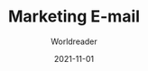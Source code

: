 ---
title: Marketing E-mail
subtitle: Worldreader
layout: default
modal-id: 5
date: 2021-11-01
img: CASC Proposal Thumb.png
thumbnail: CASC Proposal Thumb.png
alt: Marketing E-mail
client: Worldreaderr
project-date: 2021
category: E-mail Marketing
description: <h3>Why I Like It</h3> Lorem ipsum dolor sit amet, consectetur adipisicing elit, sed do eiusmod tempor incididunt ut labore et dolore magna aliqua. Ut enim ad minim veniam, quis nostrud exercitation ullamco laboris nisi ut aliquip ex ea commodo consequat. Duis aute irure dolor in reprehenderit in voluptate velit esse cillum dolore eu fugiat nulla pariatur. Excepteur sint occaecat cupidatat non proident, sunt in culpa qui officia deserunt mollit anim id est laborum. <br><br><a class="btn btn btn-primary" href="https://drive.google.com/file/d/1-EbgHRWC9xFmhJMM4MXtBEfTGExM5ckc/view?usp=sharing" target="_">See It Here</a>

---